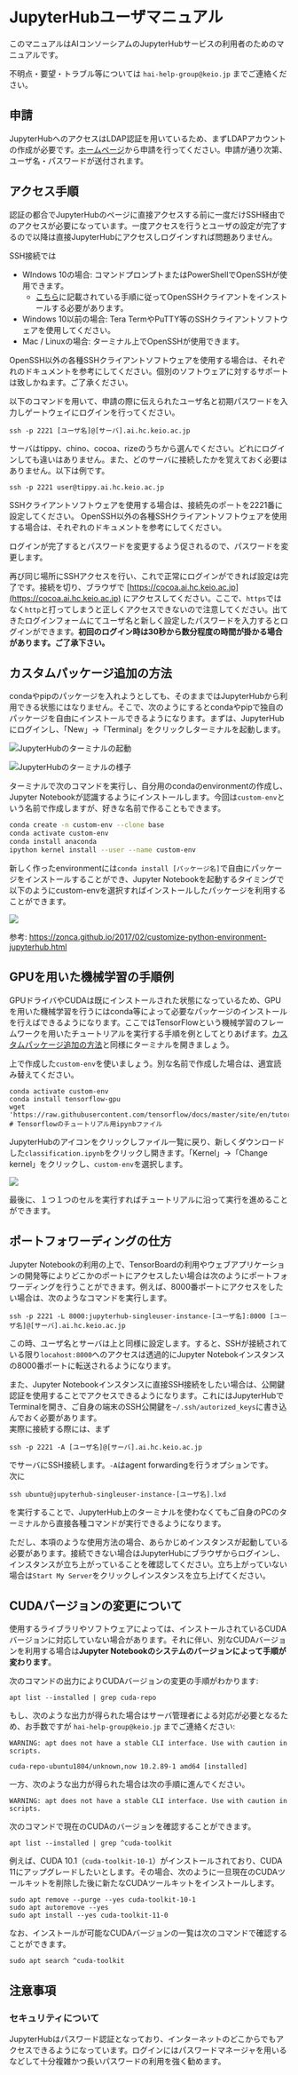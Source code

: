 # JupyterHubユーザマニュアル
このマニュアルはAIコンソーシアムのJupyterHubサービスの利用者のためのマニュアルです。

不明点・要望・トラブル等については `hai-help-group@keio.jp` までご連絡ください。

## 申請
JupyterHubへのアクセスはLDAP認証を用いているため、まずLDAPアカウントの作成が必要です。[ホームページ](https://aic.keio.ac.jp/events/jupyterhub)から申請を行ってください。申請が通り次第、ユーザ名・パスワードが送付されます。

## アクセス手順
認証の都合でJupyterHubのページに直接アクセスする前に一度だけSSH経由でのアクセスが必要になっています。一度アクセスを行うとユーザの設定が完了するので以降は直接JupyterHubにアクセスしログインすれば問題ありません。

SSH接続では

- WIndows 10の場合: コマンドプロンプトまたはPowerShellでOpenSSHが使用できます。
  - [こちら](https://docs.microsoft.com/ja-jp/windows-server/administration/openssh/openssh_install_firstuse)に記載されている手順に従ってOpenSSHクライアントをインストールする必要があります。
-  Windows 10以前の場合: Tera TermやPuTTY等のSSHクライアントソフトウェアを使用してください。
- Mac / Linuxの場合: ターミナル上でOpenSSHが使用できます。

OpenSSH以外の各種SSHクライアントソフトウェアを使用する場合は、それぞれのドキュメントを参考にしてください。個別のソフトウェアに対するサポートは致しかねます。ご了承ください。

以下のコマンドを用いて、申請の際に伝えられたユーザ名と初期パスワードを入力しゲートウェイにログインを行ってください。

```
ssh -p 2221 [ユーザ名]@[サーバ].ai.hc.keio.ac.jp
```

サーバはtippy、chino、cocoa、rizeのうちから選んでください。どれにログインしても違いはありません。また、どのサーバに接続したかを覚えておく必要はありません。以下は例です。

```
ssh -p 2221 user@tippy.ai.hc.keio.ac.jp
```

SSHクライアントソフトウェアを使用する場合は、接続先のポートを2221番に設定してください。
OpenSSH以外の各種SSHクライアントソフトウェアを使用する場合は、それぞれのドキュメントを参考にしてください。

ログインが完了するとパスワードを変更するよう促されるので、パスワードを変更します。

再び同じ場所にSSHアクセスを行い、これで正常にログインができれば設定は完了です。接続を切り、ブラウザで [https://cocoa.ai.hc.keio.ac.jp](https://cocoa.ai.hc.keio.ac.jp) にアクセスしてください。ここで、`https`ではなく`http`と打ってしまうと正しくアクセスできないので注意してください。出てきたログインフォームにてユーザ名と新しく設定したパスワードを入力するとログインができます。**初回のログイン時は30秒から数分程度の時間が掛かる場合があります。ご了承下さい。**

## カスタムパッケージ追加の方法
condaやpipのパッケージを入れようとしても、そのままではJupyterHubから利用できる状態にはなりません。そこで、次のようにするとcondaやpipで独自のパッケージを自由にインストールできるようになります。まずは、JupyterHubにログインし、「New」→「Terminal」をクリックしターミナルを起動します。

![JupyterHubのターミナルの起動](./images/jupyter-open-terminal.png)

![JupyterHubのターミナルの様子](./images/jupyter-terminal-image.png)

ターミナルで次のコマンドを実行し、自分用のcondaのenvironmentの作成し、Jupyter Notebookが認識するようにインストールします。今回は`custom-env`という名前で作成しますが、好きな名前で作ることもできます。

```sh
conda create -n custom-env --clone base
conda activate custom-env
conda install anaconda
ipython kernel install --user --name custom-env
```

新しく作ったenvironmentには`conda install [パッケージ名]`で自由にパッケージをインストールすることができ、Jupyter Notebookを起動するタイミングで以下のようにcustom-envを選択すればインストールしたパッケージを利用することができます。

![](./images/jupyter-select-env.png)

参考: <https://zonca.github.io/2017/02/customize-python-environment-jupyterhub.html>

## GPUを用いた機械学習の手順例
GPUドライバやCUDAは既にインストールされた状態になっているため、GPUを用いた機械学習を行うにはconda等によって必要なパッケージのインストールを行えばできるようになります。ここではTensorFlowという機械学習のフレームワークを用いたチュートリアルを実行する手順を例としてとりあげます。[カスタムパッケージ追加の方法](#カスタムパッケージ追加の方法)と同様にターミナルを開きましょう。

上で作成した`custom-env`を使いましょう。別な名前で作成した場合は、適宜読み替えてください。

```
conda activate custom-env
conda install tensorflow-gpu
wget 'https://raw.githubusercontent.com/tensorflow/docs/master/site/en/tutorials/keras/classification.ipynb' # Tensorflowのチュートリアル用ipynbファイル
```

JupyterHubのアイコンをクリックしファイル一覧に戻り、新しくダウンロードした`classification.ipynb`をクリックし開きます。「Kernel」→「Change kernel」をクリックし、`custom-env`を選択します。

![](./images/jupyter-change-kernel.png)

最後に、１つ１つのセルを実行すればチュートリアルに沿って実行を進めることができます。

## ポートフォワーディングの仕方
Jupyter Notebookの利用の上で、TensorBoardの利用やウェブアプリケーションの開発等によりどこかのポートにアクセスしたい場合は次のようにポートフォワーディングを行うことができます。例えば、8000番ポートにアクセスをしたい場合は、次のようなコマンドを実行します。

```
ssh -p 2221 -L 8000:jupyterhub-singleuser-instance-[ユーザ名]:8000 [ユーザ名]@[サーバ].ai.hc.keio.ac.jp
```

この時、ユーザ名とサーバは上と同様に設定します。すると、SSHが接続されている限り`locahost:8000`へのアクセスは透過的にJupyter Notebokインスタンスの8000番ポートに転送されるようになります。

また、Jupyter Notebookインスタンスに直接SSH接続をしたい場合は、公開鍵認証を使用することでアクセスできるようになります。これにはJupyterHubでTerminalを開き、ご自身の端末のSSH公開鍵を`~/.ssh/autorized_keys`に書き込んでおく必要があります。\
実際に接続する際には、まず

```
ssh -p 2221 -A [ユーザ名]@[サーバ].ai.hc.keio.ac.jp
```

でサーバにSSH接続します。`-A`はagent forwardingを行うオプションです。\
次に

```
ssh ubuntu@jupyterhub-singleuser-instance-[ユーザ名].lxd
```

を実行することで、JupyterHub上のターミナルを使わなくてもご自身のPCのターミナルから直接各種コマンドが実行できるようになります。

ただし、本項のような使用方法の場合、あらかじめインスタンスが起動している必要があります。接続できない場合はJupyterHubにブラウザからログインし、インスタンスが立ち上がっていることを確認してください。立ち上がっていない場合は`Start My Server`をクリックしインスタンスを立ち上げてください。

## CUDAバージョンの変更について
使用するライブラリやソフトウェアによっては、インストールされているCUDAバージョンに対応していない場合があります。それに伴い、別なCUDAバージョンを利用する場合は**Jupyter Notebookのシステムのバージョンによって手順が変わります**。

次のコマンドの出力によりCUDAバージョンの変更の手順がわかります:

```
apt list --installed | grep cuda-repo
```

もし、次のような出力が得られた場合はサーバ管理者による対応が必要となるため、お手数ですが `hai-help-group@keio.jp` までご連絡ください:

```
WARNING: apt does not have a stable CLI interface. Use with caution in scripts.

cuda-repo-ubuntu1804/unknown,now 10.2.89-1 amd64 [installed]
```

一方、次のような出力が得られた場合は次の手順に進んでください。

```
WARNING: apt does not have a stable CLI interface. Use with caution in scripts.
```

次のコマンドで現在のCUDAのバージョンを確認することができます。

```
apt list --installed | grep ^cuda-toolkit
```

例えば、CUDA 10.1（`cuda-toolkit-10-1`）がインストールされており、CUDA 11にアップグレードしたいとします。その場合、次のように一旦現在のCUDAツールキットを削除した後に新たなCUDAツールキットをインストールします。

```
sudo apt remove --purge --yes cuda-toolkit-10-1
sudo apt autoremove --yes
sudo apt install --yes cuda-toolkit-11-0
```

なお、インストールが可能なCUDAバージョンの一覧は次のコマンドで確認することができます。

```
sudo apt search ^cuda-toolkit
```

## 注意事項
### セキュリティについて
JupyterHubはパスワード認証となっており、インターネットのどこからでもアクセスできるようになっています。ログインにはパスワードマネージャを用いるなどして十分複雑かつ長いパスワードの利用を強く勧めます。
